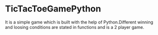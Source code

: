 # TicTacToeGamePython
It is a simple game which is built with the help of Python.Different winning and loosing conditions are stated in functions and is a 2 player game.
